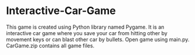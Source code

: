# Interactive-Car-Game
This game is created using Python library named Pygame.
It is an interactive car game where you save your car from hitting other by movement keys
or can blast other car by bullets.
Open game using main.py.
CarGame.zip contains all game files.
